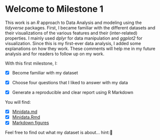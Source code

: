 Welcome to Milestone 1 
=================================
This work is an *R* approach to Data Analysis and modeling using the *tidyverse* packages. First, I became familiar with the different datasets and their visualizations of the various features and their (inter-related) properties. I mainly used *dplyr* for data manipulation and *ggplot2* for visualization. Since this is my first-ever data analysis, I added some explanations on how they work. These comments will help me in my future analysis and for readers to follow up on my work.

With this first milestone, I:

- [x] Become familiar with my dataset

- [x] Choose four questions that I liked to answer with my data

- [x] Generate a reproducible and clear report using R Markdown

You will find:
- [x] [Minidata.md](https://github.com/stat545ubc-2021/mda-maira1220/blob/main/Milestone%201/Minidata.md)
- [x] [Minidata.Rmd](https://github.com/stat545ubc-2021/mda-maira1220/blob/main/Milestone%201/Minidata.Rmd) 
- [x] [Markdown figures](https://github.com/stat545ubc-2021/mda-maira1220/tree/main/Milestone%201/Minidata_files/figure-markdown_strict)

Feel free to find out what my dataset is about... hint::evergreen_tree: 
